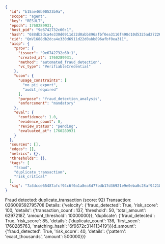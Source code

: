 ```json
{
  "id": "b15ae46b90523b9a",
  "scope": "agent",
  "key": "RESULT",
  "epoch": 1760289931,
  "host_pid": "9e6742732c60:1",
  "hash": "688db2dca4e330d6911d22d0abb896afbf0ea3116f498d10d5325ad2722013ed",
  "cid": "QmV1688db2dca4e330d6911d22d0abb896afbf0ea311",
  "aicp": {
    "prov": {
      "issuer": "9e6742732c60:1",
      "created_at": 1760289931,
      "method": "automated_fraud_detection",
      "vc_type": "VerifiableCredential"
    },
    "ucon": {
      "usage_constraints": [
        "no_pii_export",
        "audit_required"
      ],
      "purpose": "fraud_detection_analysis",
      "enforcement": "mandatory"
    },
    "eval": {
      "confidence": 1.0,
      "evidence_count": 0,
      "review_status": "pending",
      "evaluated_at": 1760289931
    }
  },
  "sources": [],
  "edges": [],
  "metrics": {},
  "thresholds": {},
  "tags": [
    "fraud",
    "duplicate_transaction",
    "risk_critical"
  ],
  "sig": "7a3dcce65487afcf94c6f0a1a8ea8d77bdb17d36921e9e0eba0c28af9421821d"
}
```

Fraud detected: duplicate_transaction (score: 92)
Transaction: 026009592795708
Details: {'velocity': {'fraud_detected': True, 'risk_score': 100, 'details': {'transaction_count': 137, 'threshold': 50, 'total_amount': 62972187, 'amount_threshold': 10000000}}, 'duplicate': {'fraud_detected': True, 'risk_score': 85, 'details': {'duplicate_count': 136, 'first_seen': 1760285763, 'matching_hash': '6f9672c314113419'}}}d_amount': {'fraud_detected': True, 'risk_score': 40, 'details': {'pattern': 'exact_thousands', 'amount': 500000}}}